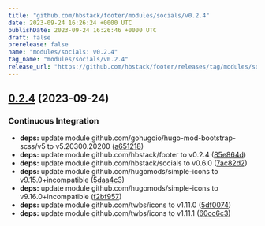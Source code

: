 ```yaml
---
title: "github.com/hbstack/footer/modules/socials/v0.2.4"
date: 2023-09-24 16:26:24 +0000 UTC
publishDate: 2023-09-24 16:26:46 +0000 UTC
draft: false
prerelease: false
name: "modules/socials: v0.2.4"
tag_name: "modules/socials/v0.2.4"
release_url: "https://github.com/hbstack/footer/releases/tag/modules/socials/v0.2.4"
---
```


## [0.2.4](https://github.com/hbstack/footer/compare/modules/socials/v0.2.3...modules/socials/v0.2.4) (2023-09-24)


### Continuous Integration

* **deps:** update module github.com/gohugoio/hugo-mod-bootstrap-scss/v5 to v5.20300.20200 ([a651218](https://github.com/hbstack/footer/commit/a651218c32b5e93e329c6dbad6fbd8fb9e0cfa37))
* **deps:** update module github.com/hbstack/footer to v0.2.4 ([85e864d](https://github.com/hbstack/footer/commit/85e864dd008c1ca2ae29d17f7907cb5d19175471))
* **deps:** update module github.com/hbstack/socials to v0.6.0 ([7ac82d2](https://github.com/hbstack/footer/commit/7ac82d2a35b9f5e2ad6c9a0c6337c23227d87d82))
* **deps:** update module github.com/hugomods/simple-icons to v9.15.0+incompatible ([5daa4c3](https://github.com/hbstack/footer/commit/5daa4c3e34abdabc953e4750a0118491064d398a))
* **deps:** update module github.com/hugomods/simple-icons to v9.16.0+incompatible ([f2bf957](https://github.com/hbstack/footer/commit/f2bf957ed2980eb7e9e914c8c537c7e3a8af24af))
* **deps:** update module github.com/twbs/icons to v1.11.0 ([5df0074](https://github.com/hbstack/footer/commit/5df00748878e93020db992d3b0ba72a7c3f32524))
* **deps:** update module github.com/twbs/icons to v1.11.1 ([60cc6c3](https://github.com/hbstack/footer/commit/60cc6c395eb7921da4a02120eefc41eaf3ce0de5))
